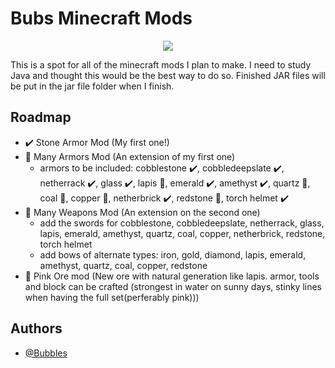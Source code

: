 # Bubs Minecraft Mods

<div align="center">
  <img src="https://img.icons8.com/?size=100&id=XfjNd4vkhBBy&format=png&color=000000">
</div>


This is a spot for all of the minecraft mods I plan to make. I need to study Java and thought this would be the best way to do so. Finished JAR files will be put in the jar file folder when I finish. 

## Roadmap

- :heavy_check_mark: Stone Armor Mod (My first one!)
- :thought_balloon: Many Armors Mod (An extension of my first one)
  - armors to be included: cobblestone :heavy_check_mark:, cobbledeepslate :heavy_check_mark:, netherrack :heavy_check_mark:, glass :heavy_check_mark:, lapis :thought_balloon:, emerald :heavy_check_mark:, amethyst :heavy_check_mark:, quartz :thought_balloon:, coal :thought_balloon:, copper :thought_balloon:, netherbrick :heavy_check_mark:, redstone :thought_balloon:, torch helmet :heavy_check_mark:
- :thought_balloon: Many Weapons Mod (An extension on the second one)
  - add the swords for cobblestone, cobbledeepslate, netherrack, glass, lapis, emerald, amethyst, quartz, coal, copper, netherbrick, redstone, torch helmet
  - add bows of alternate types: iron, gold, diamond, lapis, emerald, amethyst, quartz, coal, copper, redstone 
- :thought_balloon: Pink Ore mod (New ore with natural generation like lapis. armor, tools and block can be crafted (strongest in water on sunny days, stinky lines when having the full set(perferably pink)))

## Authors 

- [@Bubbles](https://github.com/Bubbles0989)

